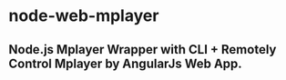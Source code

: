 # node-web-mplayer
## Node.js Mplayer Wrapper with CLI + Remotely Control Mplayer by AngularJs Web App.
